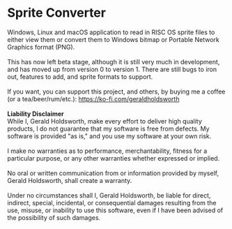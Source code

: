 # Sprite Converter
Windows, Linux and macOS application to read in RISC OS sprite files to either view them or convert them to Windows bitmap or Portable Network Graphics format (PNG).<br>
<br>
This has now left beta stage, although it is still very much in development, and has moved up from version 0 to version 1. There are still bugs to iron out, features to add, and sprite formats to support.<br>
<br>
If you want, you can support this project, and others, by buying me a coffee (or a tea/beer/rum/etc.): https://ko-fi.com/geraldholdsworth<br>
<br>
<B>Liability Disclaimer</B><br>
While I, Gerald Holdsworth, make every effort to deliver high quality products, I do not guarantee that my software is free from defects. My software is provided "as is," and you use my software at your own risk.<br>
<br>
I make no warranties as to performance, merchantability, fitness for a particular purpose, or any other warranties whether expressed or implied.<br>
<br>
No oral or written communication from or information provided by myself, Gerald Holdsworth, shall create a warranty.<br>
<br>
Under no circumstances shall I, Gerald Holdsworth, be liable for direct, indirect, special, incidental, or consequential damages resulting from the use, misuse, or inability to use this software, even if I have been advised of the possibility of such damages.<br>